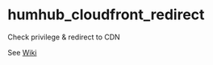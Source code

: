 # humhub_cloudfront_redirect
Check privilege &amp; redirect to CDN

See [Wiki](https://github.com/ozero/humhub_cloudfront_redirect/wiki)
